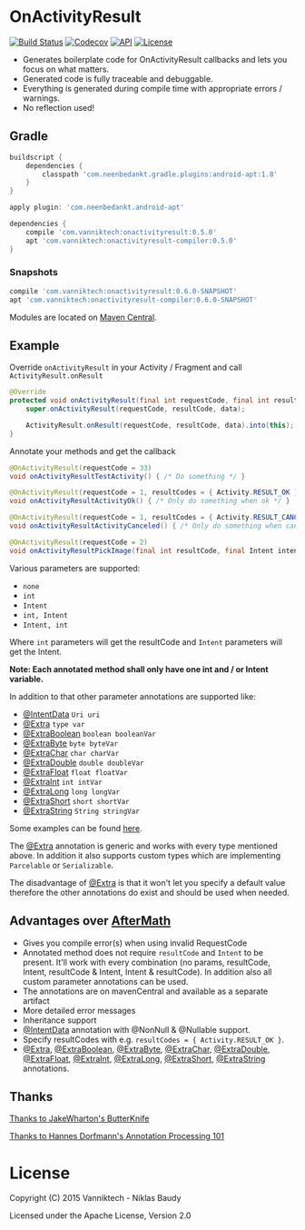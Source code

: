 # OnActivityResult

[![Build Status](https://travis-ci.org/vanniktech/OnActivityResult.svg?branch=master)](https://travis-ci.org/vanniktech/OnActivityResult?branch=master)
[![Codecov](https://codecov.io/github/vanniktech/OnActivityResult/coverage.svg?branch=master)](https://codecov.io/github/vanniktech/OnActivityResult?branch=master)
[![API](https://img.shields.io/badge/API-15%2B-brightgreen.svg?style=flat)](https://android-arsenal.com/api?level=15)
[![License](http://img.shields.io/:license-apache-blue.svg)](http://www.apache.org/licenses/LICENSE-2.0.html)

* Generates boilerplate code for OnActivityResult callbacks and lets you focus on what matters.
* Generated code is fully traceable and debuggable.
* Everything is generated during compile time with appropriate errors / warnings.
* No reflection used!

## Gradle

```groovy
buildscript {
    dependencies {
        classpath 'com.neenbedankt.gradle.plugins:android-apt:1.8'
    }
}

apply plugin: 'com.neenbedankt.android-apt'

dependencies {
    compile 'com.vanniktech:onactivityresult:0.5.0'
    apt 'com.vanniktech:onactivityresult-compiler:0.5.0'
}
```

### Snapshots

```groovy
compile 'com.vanniktech:onactivityresult:0.6.0-SNAPSHOT'
apt 'com.vanniktech:onactivityresult-compiler:0.6.0-SNAPSHOT'
```

Modules are located on [Maven Central](https://oss.sonatype.org/#nexus-search;quick~onactivityresult).

## Example

Override `onActivityResult` in your Activity / Fragment and call `ActivityResult.onResult`

```java
@Override
protected void onActivityResult(final int requestCode, final int resultCode, final Intent data) {
    super.onActivityResult(requestCode, resultCode, data);

    ActivityResult.onResult(requestCode, resultCode, data).into(this);
}
```

Annotate your methods and get the callback

```java
@OnActivityResult(requestCode = 33)
void onActivityResultTestActivity() { /* Do something */ }

@OnActivityResult(requestCode = 1, resultCodes = { Activity.RESULT_OK })
void onActivityResultActivityOk() { /* Only do something when ok */ }

@OnActivityResult(requestCode = 1, resultCodes = { Activity.RESULT_CANCELED })
void onActivityResultActivityCanceled() { /* Only do something when canceled */ }

@OnActivityResult(requestCode = 2)
void onActivityResultPickImage(final int resultCode, final Intent intent) { /* Do something */ }
```

Various parameters are supported:

* `none`
* `int`
* `Intent`
* `int, Intent`
* `Intent, int`

Where `int` parameters will get the resultCode and `Intent` parameters will get the Intent.

**Note: Each annotated method shall only have one int and / or Intent variable.**

In addition to that other parameter annotations are supported like:

* [@IntentData](onactivityresult-annotations/src/main/java/onactivityresult/IntentData.java) `Uri uri`
* [@Extra](onactivityresult-annotations/src/main/java/onactivityresult/Extra.java) `type var`
* [@ExtraBoolean](onactivityresult-annotations/src/main/java/onactivityresult/ExtraBoolean.java) `boolean booleanVar`
* [@ExtraByte](onactivityresult-annotations/src/main/java/onactivityresult/ExtraByte.java) `byte byteVar`
* [@ExtraChar](onactivityresult-annotations/src/main/java/onactivityresult/ExtraChar.java) `char charVar`
* [@ExtraDouble](onactivityresult-annotations/src/main/java/onactivityresult/ExtraDouble.java) `double doubleVar`
* [@ExtraFloat](onactivityresult-annotations/src/main/java/onactivityresult/ExtraFloat.java) `float floatVar`
* [@ExtraInt](onactivityresult-annotations/src/main/java/onactivityresult/ExtraInt.java) `int intVar`
* [@ExtraLong](onactivityresult-annotations/src/main/java/onactivityresult/ExtraLong.java) `long longVar`
* [@ExtraShort](onactivityresult-annotations/src/main/java/onactivityresult/ExtraShort.java) `short shortVar`
* [@ExtraString](onactivityresult-annotations/src/main/java/onactivityresult/ExtraString.java) `String stringVar`

Some examples can be found [here](./onactivityresult-sample/src/main/java/com/vanniktech/onactivityresult/sample/MainActivity.java).

The [@Extra](onactivityresult-annotations/src/main/java/onactivityresult/Extra.java) annotation is generic and works with every type mentioned above. In addition it also supports custom types which are implementing `Parcelable` or `Serializable`.

The disadvantage of [@Extra](onactivityresult-annotations/src/main/java/onactivityresult/Extra.java) is that it won't let you specify a default value therefore the other annotations do exist and should be used when needed.

## Advantages over [AfterMath](https://github.com/MichaelEvans/Aftermath)

* Gives you compile error(s) when using invalid RequestCode
* Annotated method does not require `resultCode` and `Intent` to be present. It'll work with every combination (no params, resultCode, Intent, resultCode & Intent, Intent & resultCode). In addition also all custom parameter annotations can be used.
* The annotations are on mavenCentral and available as a separate artifact
* More detailed error messages
* Inheritance support
* [@IntentData](onactivityresult-annotations/src/main/java/onactivityresult/IntentData.java) annotation with @NonNull & @Nullable support.
* Specify resultCodes with e.g. `resultCodes = { Activity.RESULT_OK }`.
* [@Extra](onactivityresult-annotations/src/main/java/onactivityresult/Extra.java), [@ExtraBoolean](onactivityresult-annotations/src/main/java/onactivityresult/ExtraBoolean.java), [@ExtraByte](onactivityresult-annotations/src/main/java/onactivityresult/ExtraByte.java), [@ExtraChar](onactivityresult-annotations/src/main/java/onactivityresult/ExtraChar.java), [@ExtraDouble](onactivityresult-annotations/src/main/java/onactivityresult/ExtraDouble.java), [@ExtraFloat](onactivityresult-annotations/src/main/java/onactivityresult/ExtraFloat.java), [@ExtraInt](onactivityresult-annotations/src/main/java/onactivityresult/ExtraInt.java), [@ExtraLong](onactivityresult-annotations/src/main/java/onactivityresult/ExtraLong.java), [@ExtraShort](onactivityresult-annotations/src/main/java/onactivityresult/ExtraShort.java), [@ExtraString](onactivityresult-annotations/src/main/java/onactivityresult/ExtraString.java) annotations.

## Thanks

[Thanks to JakeWharton's ButterKnife](https://github.com/JakeWharton/butterknife)

[Thanks to Hannes Dorfmann's Annotation Processing 101](http://hannesdorfmann.com/annotation-processing/annotationprocessing101)

# License

Copyright (C) 2015 Vanniktech - Niklas Baudy

Licensed under the Apache License, Version 2.0